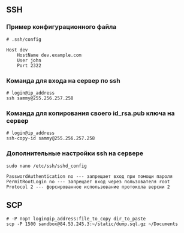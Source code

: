 ## SSH

### Пример конфигурационного файла
```
# .ssh/config

Host dev
    HostName dev.example.com
    User john
    Port 2322
```

### Команда для входа на сервер по ssh
```
# login@ip_address
ssh sammy@255.256.257.258
```

### Команда для копирования своего id_rsa.pub ключа на сервер
```
# login@ip_address
ssh-copy-id sammy@255.256.257.258
```

### Дополнительные настройки ssh на сервере
```
sudo nano /etc/ssh/sshd_config

PasswordAuthentication no --- запрещает вход при помощи пароля
PermitRootLogin no --- запрещает вход через пользователя root
Protocol 2 --- форсированное использование протокола версии 2
```

## SCP
```
# -P порт login@ip_address:file_to_copy dir_to_paste
scp -P 1500 sandbox@84.53.245.3:~/static/dump.sql.gz ~/Documents
```